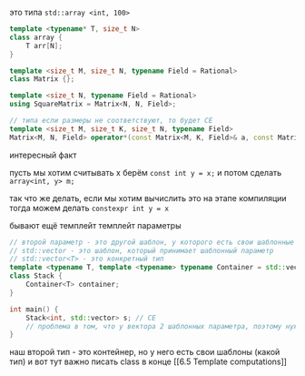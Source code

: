 это типа
`std::array <int, 100>`

```cpp
template <typename* T, size_t N>
class array {
	T arr[N];
}

template <size_t M, size_t N, typename Field = Rational>
class Matrix {};

template <size_t N, typename Field = Rational>
using SquareMatrix = Matrix<N, N, Field>;

// типа если размеры не соответствуют, то будет CE
template <size_t M, size_t K, size_t N, typename Field>
Matrix<M, N, Field> operator*(const Matrix<M, K, Field>& a, const Matrix<K, N, Field>& b);
```

интересный факт

пусть мы хотим считывать x
берём `const int y = x;`
и потом сделать 
`array<int, y> m;`

так что же делать, если мы хотим вычислить это на этапе компиляции
тогда можем делать `constexpr int y = x`

бывают ещё темплейт темплейт параметры

```cpp
// второй параметр - это другой шаблон, у которого есть свои шаблонные параметры
// std::vector - это шаблон, который принимает шаблонный параметр
// std::vector<T> - это конкретный тип
template <typename T, template <typename> typename Container = std::vector>
class Stack {
	Container<T> container;
}

int main() {
	Stack<int, std::vector> s; // CE
	// проблема в том, что у вектора 2 шаблонных параметра, поэтому нужно делать 2 typename
}
```

наш второй тип - это контейнер, но у него есть свои шаблоны (какой тип)
и вот тут важно писать class в конце
[[6.5 Template computations]]
